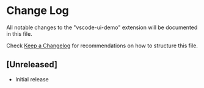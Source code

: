 # Change Log

All notable changes to the "vscode-ui-demo" extension will be documented in this file.

Check [Keep a Changelog](http://keepachangelog.com/) for recommendations on how to structure this file.

## [Unreleased]

- Initial release